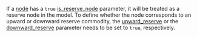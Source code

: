 If a [node](@ref) has a `true` [is\_reserve\_node](@ref) parameter,
it will be treated as a reserve node in the model. To define whether
the node corresponds to an upward or downward reserve commodity, the [upward\_reserve](@ref) or the [downward\_reserve](@ref)
parameter needs to be set to `true`, respectively.
